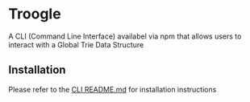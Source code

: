 # Troogle
A CLI (Command Line Interface) availabel via npm that allows users to interact with a Global Trie Data Structure

## Installation
Please refer to the [CLI README.md](troogle-cli/README.md) for installation instructions
